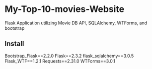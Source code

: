 # My-Top-10-movies-Website
Flask Application utilizing Movie DB API, SQLAlchemy, WTForms, and bootstrap
## Install

Bootstrap_Flask==2.2.0
Flask==2.3.2
flask_sqlalchemy==3.0.5
Flask_WTF==1.2.1
Requests==2.31.0
WTForms==3.0.1

